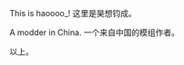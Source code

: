 This is haoooo_!
这里是昊想钧成。

A modder in China.
一个来自中国的模组作者。

以上。

<!---
haoxjc/haoxjc is a ✨ special ✨ repository because its `README.md` (this file) appears on your GitHub profile.
You can click the Preview link to take a look at your changes.
--->
